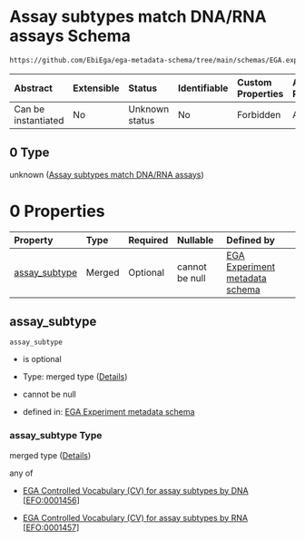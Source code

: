 # Assay subtypes match DNA/RNA assays Schema

```txt
https://github.com/EbiEga/ega-metadata-schema/tree/main/schemas/EGA.experiment.json#/properties/assay_type_descriptor/anyOf/0
```



| Abstract            | Extensible | Status         | Identifiable | Custom Properties | Additional Properties | Access Restrictions | Defined In                                                                           |
| :------------------ | :--------- | :------------- | :----------- | :---------------- | :-------------------- | :------------------ | :----------------------------------------------------------------------------------- |
| Can be instantiated | No         | Unknown status | No           | Forbidden         | Allowed               | none                | [EGA.experiment.json\*](../../../schemas/EGA.experiment.json "open original schema") |

## 0 Type

unknown ([Assay subtypes match DNA/RNA assays](ega-9-properties-type-of-assay-anyof-assay-subtypes-match-dnarna-assays.md))

# 0 Properties

| Property                         | Type   | Required | Nullable       | Defined by                                                                                                                                                                                                                                                                                     |
| :------------------------------- | :----- | :------- | :------------- | :--------------------------------------------------------------------------------------------------------------------------------------------------------------------------------------------------------------------------------------------------------------------------------------------- |
| [assay\_subtype](#assay_subtype) | Merged | Optional | cannot be null | [EGA Experiment metadata schema](ega-9-properties-type-of-assay-anyof-assay-subtypes-match-dnarna-assays-properties-assay_subtype.md "https://github.com/EbiEga/ega-metadata-schema/tree/main/schemas/EGA.experiment.json#/properties/assay_type_descriptor/anyOf/0/properties/assay_subtype") |

## assay\_subtype



`assay_subtype`

* is optional

* Type: merged type ([Details](ega-9-properties-type-of-assay-anyof-assay-subtypes-match-dnarna-assays-properties-assay_subtype.md))

* cannot be null

* defined in: [EGA Experiment metadata schema](ega-9-properties-type-of-assay-anyof-assay-subtypes-match-dnarna-assays-properties-assay_subtype.md "https://github.com/EbiEga/ega-metadata-schema/tree/main/schemas/EGA.experiment.json#/properties/assay_type_descriptor/anyOf/0/properties/assay_subtype")

### assay\_subtype Type

merged type ([Details](ega-9-properties-type-of-assay-anyof-assay-subtypes-match-dnarna-assays-properties-assay_subtype.md))

any of

* [EGA Controlled Vocabulary (CV) for assay subtypes by DNA \[EFO:0001456\]](ega-9-properties-type-of-assay-anyof-assay-subtypes-match-dnarna-assays-properties-assay_subtype-anyof-ega-controlled-vocabulary-cv-for-assay-subtypes-by-dna-efo0001456.md "check type definition")

* [EGA Controlled Vocabulary (CV) for assay subtypes by RNA \[EFO:0001457\]](ega-9-properties-type-of-assay-anyof-assay-subtypes-match-dnarna-assays-properties-assay_subtype-anyof-ega-controlled-vocabulary-cv-for-assay-subtypes-by-rna-efo0001457.md "check type definition")
